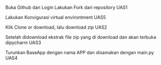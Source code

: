 Buka Github dan Login Lakukan Fork dari repository UAS1



Lakukan Konvigurasi virtual environtment UAS5

Klik Clone or download, lalu download zip UAS2

Setelah didownload ekstrak file zip yang di download dan akan terbuka dipycharm UAS3

Turunkan BaseApp dengan nama APP dan disamakan dengan main.py UAS4
